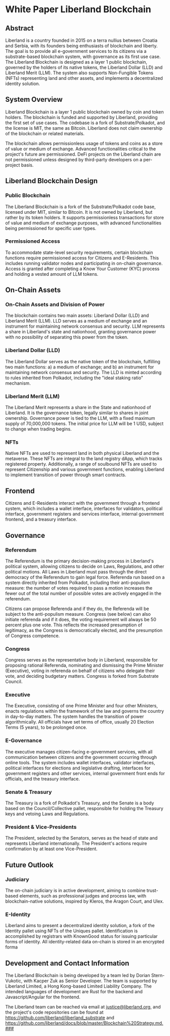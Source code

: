 # White Paper Liberland Blockchain

## Abstract 
Liberland is a country founded in 2015 on a terra nullius between Croatia and Serbia, with its founders being enthusiasts of blockchain and liberty. The goal is to provide all e-government services to its citizens via a substrate-based blockchain system, with governance as its first use case. The Liberland Blockchain is designed as a layer 1 public blockchain, governed by the holders of its native tokens, the Liberland Dollar (LLD) and Liberland Merit (LLM). The system also supports Non-Fungible Tokens (NFTs) representing land and other assets, and implements a decentralized identity solution.

## System Overview
Liberland Blockchain is a layer 1 public blockchain owned by coin and token holders. The blockchain is funded and supported by Liberland, providing the first set of use cases. The codebase is a fork of Substrate/Polkadot, and the license is MIT, the same as Bitcoin. Liberland does not claim ownership of the blockchain or related materials.

The blockchain allows permissionless usage of tokens and coins as a store of value or medium of exchange. Advanced functionalities critical to the project's future are permissioned. DeFi projects on the Liberland chain are not permissioned unless designed by third-party developers on a per-project basis.

## Liberland Blockchain Design
### Public Blockchain
The Liberland Blockchain is a fork of the Substrate/Polkadot code base, licensed under MIT, similar to Bitcoin. It is not owned by Liberland, but rather by its token holders. It supports permissionless transactions for store of value and medium of exchange purposes, with advanced functionalities being permissioned for specific user types.

### Permissioned Access
To accommodate state-level security requirements, certain blockchain functions require permissioned access for Citizens and E-Residents. This includes running validator nodes and participating in on-chain governance. Access is granted after completing a Know Your Customer (KYC) process and holding a vested amount of LLM tokens.

## On-Chain Assets
### On-Chain Assets and Division of Power
The blockchain contains two main assets: Liberland Dollar (LLD) and Liberland Merit (LLM). LLD serves as a medium of exchange and an instrument for maintaining network consensus and security. LLM represents a share in Liberland's state and nationhood, granting governance power with no possibility of separating this power from the token.

### Liberland Dollar (LLD)
The Liberland Dollar serves as the native token of the blockchain, fulfilling two main functions: a) a medium of exchange; and b) an instrument for maintaining network consensus and security. The LLD is minted according to rules inherited from Polkadot, including the "ideal staking ratio" mechanism.

### Liberland Merit (LLM)
The Liberland Merit represents a share in the State and nationhood of Liberland. It is the governance token, legally similar to shares in joint ownership. Governance power is tied to the LLM, with a fixed maximum supply of 70,000,000 tokens. The initial price for LLM will be 1 USD, subject to change when trading begins.

### NFTs
Native NFTs are used to represent land in both physical Liberland and the metaverse. These NFTs are integral to the land registry dApp, which tracks registered property. Additionally, a range of soulbound NFTs are used to represent Citizenship and various government functions, enabling Liberland to implement transition of power through smart contracts.

## Frontend
Citizens and E-Residents interact with the government through a frontend system, which includes a wallet interface, interfaces for validators, political interface, government registers and services interface, internal government frontend, and a treasury interface.

## Governance
### Referendum
The Referendum is the primary decision-making process in Liberland's political system, allowing citizens to decide on Laws, Regulations, and other political motions. All Laws in Liberland must pass through the direct democracy of the Referendum to gain legal force. Referenda run based on a system directly inherited from Polkadot, including their anti-populism measure: the number of votes required to pass a motion increases the fewer out of the total number of possible votes are actively engaged in the referendum.

Citizens can propose Referenda and if they do, the Referenda will be subject to the anti-populism measure. Congress (see below) can also initiate referenda and if it does, the voting requirement will always be 50 percent plus one vote. This reflects the increased presumption of legitimacy, as the Congress is democratically elected, and the presumption of Congress competence.

### Congress
Congress serves as the representative body in Liberland, responsible for proposing rational Referenda, nominating and dismissing the Prime Minister (Executive), voting in referenda on behalf of citizens who delegate their vote, and deciding budgetary matters. Congress is forked from Substrate Council.

### Executive
The Executive, consisting of one Prime Minister and four other Ministers, enacts regulations within the framework of the law and governs the country in day-to-day matters. The system handles the transition of power algorithmically. All officials have set terms of office, usually 20 Election Terms (5 years), to be prolonged once.

### E-Governance
The executive manages citizen-facing e-government services, with all communication between citizens and the government occurring through online tools. The system includes wallet interfaces, validator interfaces, political interfaces for elections and legislative drafting, interfaces for government registers and other services, internal government front ends for officials, and the treasury interface.

### Senate & Treasury
The Treasury is a fork of Polkadot's Treasury, and the Senate is a body based on the Council/Collective pallet, responsible for holding the Treasury keys and vetoing Laws and Regulations.

### President & Vice-Presidents
The President, selected by the Senators, serves as the head of state and represents Liberland internationally. The President's actions require confirmation by at least one Vice-President.

## Future Outlook
### Judiciary
The on-chain judiciary is in active development, aiming to combine trust-based elements, such as professional judges and process law, with blockchain-native solutions, inspired by Kleros, the Aragon Court, and Ulex.

### E-Identity
Liberland aims to present a decentralized identity solution, a fork of the Identity pallet using NFTs of the Uniques pallet. Identification is accomplished by registrars with KnownGood status for issuing particular forms of identity. All identity-related data on-chain is stored in an encrypted forma

## Development and Contact Information
The Liberland Blockchain is being developed by a team led by Dorian Stern-Vukotic, with Kacper Zuk as Senior Developer. The team is supported by Liberland Limited, a Hong Kong-based Limited Liability Company. The intended languages of development are Rust for the backend and Javascript/Angular for the frontend.

The Liberland team can be reached via email at justice@liberland.org, and the project's code repositories can be found at https://github.com/liberland/liberland_substrate and https://github.com/liberland/docs/blob/master/Blockchain%20Strategy.md.### 
